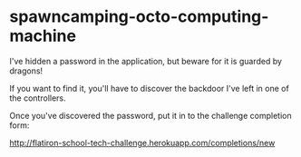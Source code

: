 spawncamping-octo-computing-machine
===================================

I've hidden a password in the application, but beware for it is guarded by dragons!

If you want to find it, you'll have to discover the backdoor I've left in one of the controllers.

Once you've discovered the password, put it in to the challenge completion form:

http://flatiron-school-tech-challenge.herokuapp.com/completions/new
